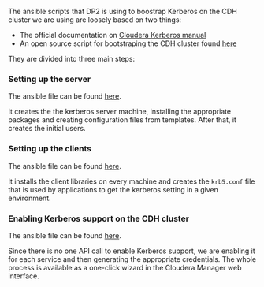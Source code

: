 The ansible scripts that DP2 is using to boostrap Kerberos on the CDH cluster we are using are loosely based on two things:
- The official documentation on [Cloudera Kerberos manual](http://www.cloudera.com/content/cloudera/en/documentation/core/latest/topics/cm_sg_intro_kerb.html)
- An open source script for bootstraping the CDH cluster found [here](https://github.com/gdgt/cmapi/blob/master/cmxDeploy.py#L879-L928)

They are divided into three main steps:
### Setting up the server 

The ansible file can be found [here](https://github.com/trustedanalytics/platform-ansible/blob/master/roles/kerberos_base_server/tasks/main.yml).

It creates the the kerberos server machine, installing the appropriate packages and creating configuration files from templates. After that, it creates the initial users.

### Setting up the clients 

The ansible file can be found [here](https://github.com/trustedanalytics/platform-ansible/blob/master/roles/kerberos_base_common/tasks/main.yml).

It installs the client libraries on every machine and creates the `krb5.conf` file that is used by applications to get the kerberos setting in a given environment.

### Enabling Kerberos support on the CDH cluster 
The ansible file can be found [here](https://github.com/trustedanalytics/platform-ansible/blob/master/roles/cloudera_api_manager/tasks/kerberos.yml).

Since there is no one API call to enable Kerberos support, we are enabling it for each service and then generating the appropriate credentials. The whole process is available as a one-click wizard in the Cloudera Manager web interface.
